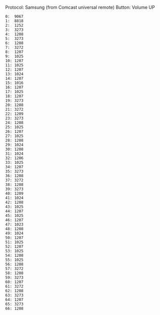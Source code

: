 Protocol: Samsung (from Comcast universal remote)
Button: Volume UP

    0:  9067
    1:  8818
    2:  1252
    3:  3273
    4:  1208
    5:  3273
    6:  1208
    7:  3272
    8:  1207
    9:  1025
    10: 1207
    11: 1025
    12: 1207
    13: 1024
    14: 1207
    15: 1016
    16: 1207
    17: 1025
    18: 1207
    19: 3273
    20: 1208
    21: 3272
    22: 1209
    23: 3273
    24: 1208
    25: 1025
    26: 1207
    27: 1025
    28: 1208
    29: 1024
    30: 1208
    31: 1024
    32: 1206
    33: 1025
    34: 1207
    35: 3273
    36: 1208
    37: 3272
    38: 1208
    39: 3273
    40: 1209
    41: 1024
    42: 1208
    43: 1025
    44: 1207
    45: 1025
    46: 1207
    47: 1023
    48: 1208
    49: 1024
    50: 1207
    51: 1025
    52: 1207
    53: 1025
    54: 1208
    55: 1025
    56: 1208
    57: 3272
    58: 1208
    59: 3273
    60: 1207
    61: 3272
    62: 1208
    63: 3273
    64: 1207
    65: 3273
    66: 1208


